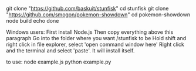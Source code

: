 git clone "https://github.com/baskuit/stunfisk"
cd stunfisk
git clone "https://github.com/smogon/pokemon-showdown"
cd pokemon-showdown
node build
echo done

Windows users: First install Node.js
Then copy everything above this paragraph
Go into the folder where you want /stunfisk to be
Hold shift and right click in file explorer, select 'open command window here'
Right click and the terminal and select 'paste'. It will install itself.

to use:
node example.js
python example.py